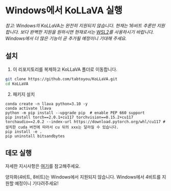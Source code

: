 # Windows에서 KoLLaVA 실행

*참고: Windows의 KoLLaVA는 완전히 지원되지 않습니다. 현재는 16비트 추론만 지원합니다. 보다 완벽한 지원을 원하시면 현재로서는 [WSL2](https://learn.microsoft.com/en-us/windows/wsl/install)를 사용하시기 바랍니다. Windows에서 더 많은 기능이 곧 추가될 예정이니 기대해 주세요.*

## 설치

1. 이 리포지토리를 복제하고 KoLLaVA 폴더로 이동합니다.
```bash
git clone https://github.com/tabtoyou/KoLLaVA.git
cd KoLLaVA
```

2. 패키지 설치
```Shell
conda create -n llava python=3.10 -y
conda activate llava
python -m pip install --upgrade pip  # enable PEP 660 support
pip install torch==2.0.1+cu117 torchvision==0.15.2+cu117 torchaudio==2.0.2 --index-url https://download.pytorch.org/whl/cu117 # 설치한 cuda 버전에 따라서 cu 뒤의 xxx는 달라질 수 있습니다.
pip install -e .
pip uninstall bitsandbytes
```

## 데모 실행

자세한 지시사항은 [여기](https://github.com/tabtoyou/KoLLaVA?tab=readme-ov-file#web-ui)를 참고해주세요.

양자화(4비트, 8비트)는 Windows에서 지원되지 않습니다. Windows에서 4비트를 지원할 예정이니 기다려주세요!